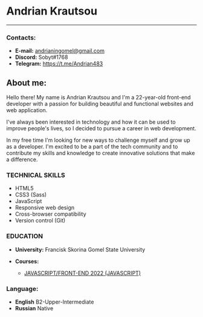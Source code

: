 # Andrian Krautsou
***
### Contacts:

- **E-mail:** andrianingomel@gmail.com
- **Discord:** Sobyt#1768
- **Telegram:** https://t.me/Andrian483

## About me:
Hello there! My name is Andrian Krautsou and I'm a 22-year-old front-end developer with a passion for building beautiful and functional websites and web application. 

I've always been interested in technology and how it can be used to improve people's lives, so I decided to pursue a career in web development.

In my free time I'm looking for new ways to challenge myself and grow up as a developer. I'm excited to be a part of the tech community and to contribute my skills and knowledge to create innovative solutions that make a difference.

### TECHNICAL SKILLS

+ HTML5
+ CSS3 (Sass)
+ JavaScript 
+ Responsive web design
+ Cross-browser compatibility
+ Version control (Git)

### EDUCATION

+ **University:** Francisk Skorina Gomel State University

+ **Courses:**
  + [JAVASCRIPT/FRONT-END 2022 (JAVASCRIPT)](https://app.rs.school/certificate/ua0ypxne)

### Language:
- **English** B2-Upper-Intermediate
- **Russian** Native
